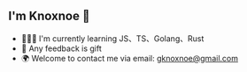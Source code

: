 ## I'm Knoxnoe 👋

- 🏃🏻‍♀️ I'm currently learning JS、TS、Golang、Rust
- 🎁 Any feedback is gift
- 🌍 Welcome to contact me via email: gknoxnoe@gmail.com
